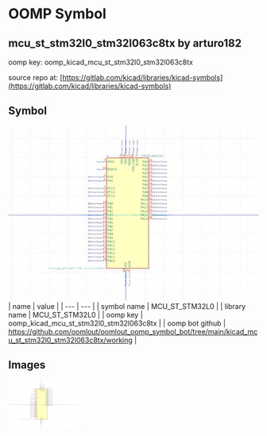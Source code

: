 # OOMP Symbol  
## mcu_st_stm32l0_stm32l063c8tx  by arturo182  
  
oomp key: oomp_kicad_mcu_st_stm32l0_stm32l063c8tx  
  
source repo at: [https://gitlab.com/kicad/libraries/kicad-symbols](https://gitlab.com/kicad/libraries/kicad-symbols)  
## Symbol  
  
[![working.png](working_600.png)](working.png)  
| name | value | 
| --- | --- | 
| symbol name | MCU_ST_STM32L0 | 
| library name | MCU_ST_STM32L0 | 
| oomp key | oomp_kicad_mcu_st_stm32l0_stm32l063c8tx | 
| oomp bot github | https://github.com/oomlout/oomlout_oomp_symbol_bot/tree/main/kicad_mcu_st_stm32l0_stm32l063c8tx/working | 
## Images  
  
[![working.png](working_140.png)](working.png)  

